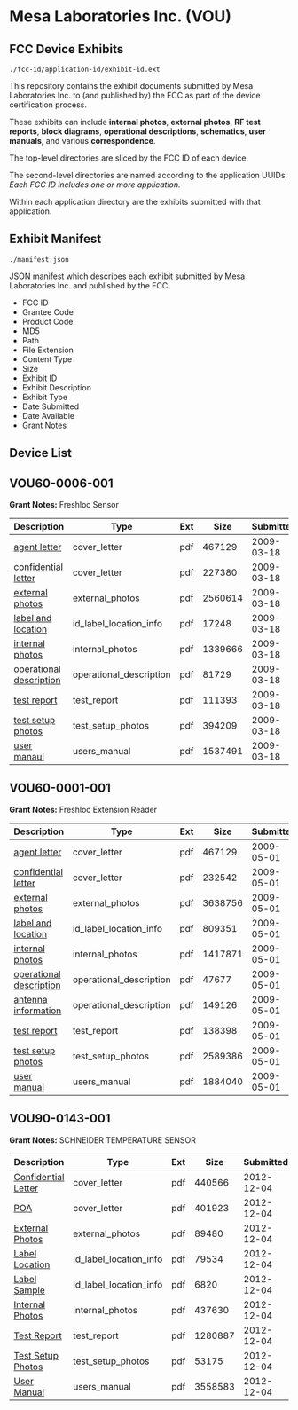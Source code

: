 # Mesa Laboratories Inc. (VOU)
## FCC Device Exhibits

```
./fcc-id/application-id/exhibit-id.ext
```

This repository contains the exhibit documents submitted by Mesa Laboratories Inc. to (and published by) the FCC as part of the device certification process.

These exhibits can include **internal photos**, **external photos**, **RF test reports**, **block diagrams**, **operational descriptions**, **schematics**, **user manuals**, and various **correspondence**.

The top-level directories are sliced by the FCC ID of each device.

The second-level directories are named according to the application UUIDs. *Each FCC ID includes one or more application.*

Within each application directory are the exhibits submitted with that application. 

## Exhibit Manifest

```
./manifest.json
```

JSON manifest which describes each exhibit submitted by Mesa Laboratories Inc. and published by the FCC.

- FCC ID
- Grantee Code
- Product Code
- MD5
- Path
- File Extension
- Content Type
- Size
- Exhibit ID
- Exhibit Description
- Exhibit Type
- Date Submitted
- Date Available
- Grant Notes

## Device List
## VOU60-0006-001
**Grant Notes:** Freshloc Sensor

| Description | Type | Ext | Size | Submitted | Available |
| ----------- | ---- | --- | ---- | --------- | --------- |
| [agent letter](VOU60-0006-001/3c179153d6e2859bda54fbf2797e01f3/1082163.pdf) | cover_letter | pdf | 467129 | 2009-03-18 | 2009-03-19 |
| [confidential letter](VOU60-0006-001/3c179153d6e2859bda54fbf2797e01f3/1082164.pdf) | cover_letter | pdf | 227380 | 2009-03-18 | 2009-03-19 |
| [external photos](VOU60-0006-001/3c179153d6e2859bda54fbf2797e01f3/1082165.pdf) | external_photos | pdf | 2560614 | 2009-03-18 | 2009-03-19 |
| [label and location](VOU60-0006-001/3c179153d6e2859bda54fbf2797e01f3/1082166.pdf) | id_label_location_info | pdf | 17248 | 2009-03-18 | 2009-03-19 |
| [internal photos](VOU60-0006-001/3c179153d6e2859bda54fbf2797e01f3/1082167.pdf) | internal_photos | pdf | 1339666 | 2009-03-18 | 2009-03-19 |
| [operational description](VOU60-0006-001/3c179153d6e2859bda54fbf2797e01f3/1082168.pdf) | operational_description | pdf | 81729 | 2009-03-18 | 2009-03-19 |
| [test report](VOU60-0006-001/3c179153d6e2859bda54fbf2797e01f3/1082173.pdf) | test_report | pdf | 111393 | 2009-03-18 | 2009-03-19 |
| [test setup photos](VOU60-0006-001/3c179153d6e2859bda54fbf2797e01f3/1082174.pdf) | test_setup_photos | pdf | 394209 | 2009-03-18 | 2009-03-19 |
| [user manaul](VOU60-0006-001/3c179153d6e2859bda54fbf2797e01f3/1082175.pdf) | users_manual | pdf | 1537491 | 2009-03-18 | 2009-03-19 |
## VOU60-0001-001
**Grant Notes:** Freshloc Extension Reader

| Description | Type | Ext | Size | Submitted | Available |
| ----------- | ---- | --- | ---- | --------- | --------- |
| [agent letter](VOU60-0001-001/d436eb8f5f91cdec47d0ad160a3fa63b/1082163.pdf) | cover_letter | pdf | 467129 | 2009-05-01 | 2009-05-04 |
| [confidential letter](VOU60-0001-001/d436eb8f5f91cdec47d0ad160a3fa63b/1104983.pdf) | cover_letter | pdf | 232542 | 2009-05-01 | 2009-05-04 |
| [external photos](VOU60-0001-001/d436eb8f5f91cdec47d0ad160a3fa63b/1104984.pdf) | external_photos | pdf | 3638756 | 2009-05-01 | 2009-05-04 |
| [label and location](VOU60-0001-001/d436eb8f5f91cdec47d0ad160a3fa63b/1104985.pdf) | id_label_location_info | pdf | 809351 | 2009-05-01 | 2009-05-04 |
| [internal photos](VOU60-0001-001/d436eb8f5f91cdec47d0ad160a3fa63b/1104986.pdf) | internal_photos | pdf | 1417871 | 2009-05-01 | 2009-05-04 |
| [operational description](VOU60-0001-001/d436eb8f5f91cdec47d0ad160a3fa63b/1104987.pdf) | operational_description | pdf | 47677 | 2009-05-01 | 2009-05-04 |
| [antenna information](VOU60-0001-001/d436eb8f5f91cdec47d0ad160a3fa63b/1104990.pdf) | operational_description | pdf | 149126 | 2009-05-01 | 2009-05-04 |
| [test report](VOU60-0001-001/d436eb8f5f91cdec47d0ad160a3fa63b/1104991.pdf) | test_report | pdf | 138398 | 2009-05-01 | 2009-05-04 |
| [test setup photos](VOU60-0001-001/d436eb8f5f91cdec47d0ad160a3fa63b/1104992.pdf) | test_setup_photos | pdf | 2589386 | 2009-05-01 | 2009-05-04 |
| [user manual](VOU60-0001-001/d436eb8f5f91cdec47d0ad160a3fa63b/1104993.pdf) | users_manual | pdf | 1884040 | 2009-05-01 | 2009-05-04 |
## VOU90-0143-001
**Grant Notes:** SCHNEIDER TEMPERATURE SENSOR

| Description | Type | Ext | Size | Submitted | Available |
| ----------- | ---- | --- | ---- | --------- | --------- |
| [Confidential Letter](VOU90-0143-001/be17cc0eea0acdcef3fc1bceb606088c/1851485.pdf) | cover_letter | pdf | 440566 | 2012-12-04 | 2012-12-04 |
| [POA](VOU90-0143-001/be17cc0eea0acdcef3fc1bceb606088c/1851488.pdf) | cover_letter | pdf | 401923 | 2012-12-04 | 2012-12-04 |
| [External Photos](VOU90-0143-001/be17cc0eea0acdcef3fc1bceb606088c/1851480.pdf) | external_photos | pdf | 89480 | 2012-12-04 | 2012-12-04 |
| [Label Location](VOU90-0143-001/be17cc0eea0acdcef3fc1bceb606088c/1851486.pdf) | id_label_location_info | pdf | 79534 | 2012-12-04 | 2012-12-04 |
| [Label Sample](VOU90-0143-001/be17cc0eea0acdcef3fc1bceb606088c/1851487.pdf) | id_label_location_info | pdf | 6820 | 2012-12-04 | 2012-12-04 |
| [Internal Photos](VOU90-0143-001/be17cc0eea0acdcef3fc1bceb606088c/1851481.pdf) | internal_photos | pdf | 437630 | 2012-12-04 | 2012-12-04 |
| [Test Report](VOU90-0143-001/be17cc0eea0acdcef3fc1bceb606088c/1851482.pdf) | test_report | pdf | 1280887 | 2012-12-04 | 2012-12-04 |
| [Test Setup Photos](VOU90-0143-001/be17cc0eea0acdcef3fc1bceb606088c/1851483.pdf) | test_setup_photos | pdf | 53175 | 2012-12-04 | 2012-12-04 |
| [User Manual](VOU90-0143-001/be17cc0eea0acdcef3fc1bceb606088c/1851484.pdf) | users_manual | pdf | 3558583 | 2012-12-04 | 2012-12-04 |
